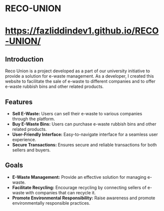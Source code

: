 # RECO-UNION

# https://fazliddindev1.github.io/RECO-UNION/

## Introduction

Reco Union is a project developed as a part of our university initiative to provide a solution for e-waste management. As a developer, I created this website to facilitate the sale of e-waste to different companies and to offer e-waste rubbish bins and other related products.

## Features

- **Sell E-Waste:** Users can sell their e-waste to various companies through the platform.
- **Buy E-Waste Bins:** Users can purchase e-waste rubbish bins and other related products.
- **User-Friendly Interface:** Easy-to-navigate interface for a seamless user experience.
- **Secure Transactions:** Ensures secure and reliable transactions for both sellers and buyers.

## Goals

- **E-Waste Management:** Provide an effective solution for managing e-waste.
- **Facilitate Recycling:** Encourage recycling by connecting sellers of e-waste with companies that can recycle it.
- **Promote Environmental Responsibility:** Raise awareness and promote environmentally responsible practices.


